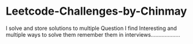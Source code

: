 # Leetcode-Challenges-by-Chinmay
I solve and store solutions to multiple Question I find Interesting and multiple ways to solve them remember them in interviews...................
